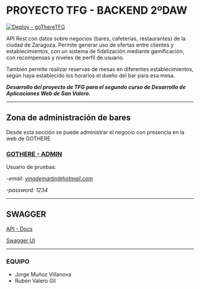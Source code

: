 # PROYECTO TFG - BACKEND 2ºDAW #

[![Deploy - goThereTFG](https://github.com/a24786/TFG-backend/actions/workflows/master_goThereTFG.yml/badge.svg)](https://github.com/a24786/TFG-backend/actions/workflows/master_goThereTFG.yml)

API Rest con datos sobre negocios (bares, cafeterías, restaurantes) de la ciudad de Zaragoza. Permite generar uso de ofertas entre clientes y establecimientos, con un sistema de fidelización mediante gamificación, con recompensas y niveles de perfil de usuario. 

También permite realizar reservas de mesas en diferentes establecimientos, según haya establecido los horarios el dueño del bar para esa mesa.

***Desarrollo del proyecto de TFG para el segundo curso de Desarrollo de Aplicaciones Web de San Valero.***

---
## **Zona de administración de bares** ##

Desde esta sección se puede administrar el negocio con presencia en la web de GOTHERE

### [GOTHERE - ADMIN](http://gotheretfg.azurewebsites.net/admin) ###

Usuario de pruebas:

*-email: vinademartin@hotmail.com*

*-password: 1234*

---
## SWAGGER ##
[API - Docs](http://gotheretfg.azurewebsites.net/v2/api-docs)

[Swagger UI](http://gotheretfg.azurewebsites.net/swagger-ui/)


-----

### EQUIPO ## 

- Jorge Muñoz Villanova
- Rubén Valero Gil
